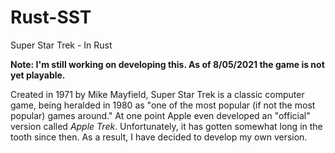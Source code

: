 # Rust-SST
Super Star Trek - In Rust

**Note: I'm still working on developing this. As of 8/05/2021 the game is not yet playable.**

Created in 1971 by Mike Mayfield, Super Star Trek is a classic computer game, being heralded in 1980 as "one of the most popular (if not the most popular) games around." At one point Apple even developed an "official" version called *Apple Trek*. Unfortunately, it has gotten somewhat long in the tooth since then. As a result, I have decided to develop my own version.